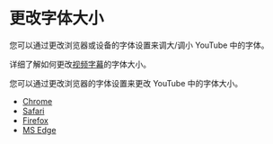 # 更改字体大小

您可以通过更改浏览器或设备的字体设置来调大/调小 YouTube 中的字体。

详细了解如何更改[视频字幕](https://support.google.com/youtube/answer/100078)的字体大小。

您可以通过更改浏览器的字体设置来更改 YouTube 中的字体大小。

* [Chrome](https://support.google.com/chrome/answer/96810)
* [Safari](https://support.apple.com/HT207209)
* [Firefox](https://support.mozilla.org/zh-cn/kb/font-size-and-zoom-increase-size-of-web-pages)
* [MS Edge](https://support.microsoft.com/zh-cn/help/4028023/windows-change-font-style-and-size-for-reading-view-in-microsoft-edge)